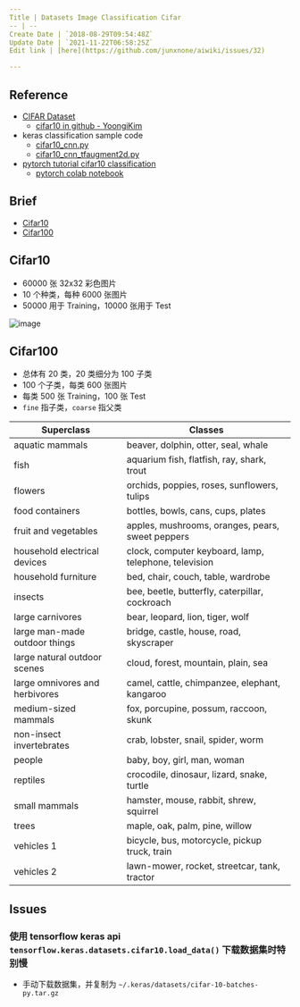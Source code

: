 ```yaml
---
Title | Datasets Image Classification Cifar
-- | --
Create Date | `2018-08-29T09:54:48Z`
Update Date | `2021-11-22T06:58:25Z`
Edit link | [here](https://github.com/junxnone/aiwiki/issues/32)

---
```

## Reference
- [CIFAR Dataset](http://www.cs.toronto.edu/~kriz/cifar.html)
  - [cifar10 in github - YoongiKim](https://github.com/YoongiKim/CIFAR-10-images)
- keras classification sample code
  - [cifar10_cnn.py](https://github.com/keras-team/keras/blob/master/examples/cifar10_cnn.py)
  - [cifar10_cnn_tfaugment2d.py](https://github.com/keras-team/keras/blob/master/examples/cifar10_cnn_tfaugment2d.py)
- [pytorch tutorial cifar10 classification](https://pytorch.apachecn.org/docs/1.2/beginner/blitz/cifar10_tutorial.html)
  - [pytorch colab notebook](https://colab.research.google.com/github/pytorch/tutorials/blob/gh-pages/_downloads/cifar10_tutorial.ipynb)

## Brief
- [Cifar10](##Cifar10)
- [Cifar100](##Cifar100)

## Cifar10

- 60000 张 32x32 彩色图片
- 10 个种类，每种 6000 张图片
- 50000 用于 Training，10000 张用于 Test

![image](https://user-images.githubusercontent.com/2216970/71060657-07a61e80-21a1-11ea-993f-994add906177.png)

## Cifar100

- 总体有 20 类，20 类细分为 100 子类
- 100 个子类，每类 600 张图片
- 每类 500 张 Training，100 张 Test
- `fine` 指子类，`coarse` 指父类

Superclass | Classes
-- | --
aquatic mammals | beaver, dolphin, otter, seal, whale
fish | aquarium fish, flatfish, ray, shark, trout
flowers | orchids, poppies, roses, sunflowers, tulips
food containers | bottles, bowls, cans, cups, plates
fruit and vegetables | apples, mushrooms, oranges, pears, sweet peppers
household electrical devices | clock, computer keyboard, lamp, telephone, television
household furniture | bed, chair, couch, table, wardrobe
insects | bee, beetle, butterfly, caterpillar, cockroach
large carnivores | bear, leopard, lion, tiger, wolf
large man-made outdoor things | bridge, castle, house, road, skyscraper
large natural outdoor scenes | cloud, forest, mountain, plain, sea
large omnivores and herbivores | camel, cattle, chimpanzee, elephant, kangaroo
medium-sized mammals | fox, porcupine, possum, raccoon, skunk
non-insect invertebrates | crab, lobster, snail, spider, worm
people | baby, boy, girl, man, woman
reptiles | crocodile, dinosaur, lizard, snake, turtle
small mammals | hamster, mouse, rabbit, shrew, squirrel
trees | maple, oak, palm, pine, willow
vehicles 1 | bicycle, bus, motorcycle, pickup truck, train
vehicles 2 | lawn-mower, rocket, streetcar, tank, tractor


## Issues
### 使用 tensorflow keras api `tensorflow.keras.datasets.cifar10.load_data()` 下载数据集时特别慢
- 手动下载数据集，并复制为 `~/.keras/datasets/cifar-10-batches-py.tar.gz`
